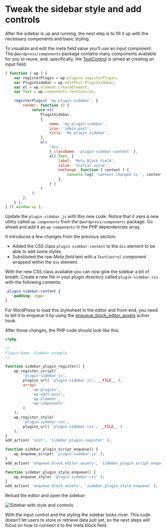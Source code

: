 # Tweak the sidebar style and add controls

After the sidebar is up and running, the next step is to fill it up with the necessary components and basic styling.

To visualize and edit the meta field value you'll use an input component. The `@wordpress/components` package contains many components available for you to reuse, and, specifically, the [TextControl](/packages/components/src/text-control/README.md) is aimed at creating an input field:

```js
( function ( wp ) {
	var registerPlugin = wp.plugins.registerPlugin;
	var PluginSidebar = wp.editPost.PluginSidebar;
	var el = wp.element.createElement;
	var Text = wp.components.TextControl;

	registerPlugin( 'my-plugin-sidebar', {
		render: function () {
			return el(
				PluginSidebar,
				{
					name: 'my-plugin-sidebar',
					icon: 'admin-post',
					title: 'My plugin sidebar',
				},
				el(
					'div',
					{ className: 'plugin-sidebar-content' },
					el( Text, {
						label: 'Meta Block Field',
						value: 'Initial value',
						onChange: function ( content ) {
							console.log( 'content changed to ', content );
						},
					} )
				)
			);
		},
	} );
} )( window.wp );
```

Update the `plugin-sidebar.js` with this new code. Notice that it uses a new utility called `wp.components` from the `@wordpress/components` package. Go ahead and add it as `wp-components` in the PHP dependencies array.

It introduces a few changes from the previous section:

-   Added the CSS class `plugin-sidebar-content` to the `div` element to be able to add some styles.
-   Substituted the raw _Meta field_ text with a `TextControl` component wrapped within the `div` element.

With the new CSS class available you can now give the sidebar a bit of breath. Create a new file in your plugin directory called `plugin-sidebar.css` with the following contents:

```css
.plugin-sidebar-content {
	padding: 16px;
}
```

For WordPress to load this stylesheet in the editor and front-end, you need to tell it to enqueue it by using the [enqueue_block_editor_assets](https://developer.wordpress.org/reference/hooks/enqueue_block_editor_assets/) action hook.

After those changes, the PHP code should look like this:

```php
<?php

/*
Plugin Name: Sidebar example
*/

function sidebar_plugin_register() {
	wp_register_script(
		'plugin-sidebar-js',
		plugins_url( 'plugin-sidebar.js', __FILE__ ),
		array(
			'wp-plugins',
			'wp-edit-post',
			'wp-element',
			'wp-components'
		)
	);
	wp_register_style(
		'plugin-sidebar-css',
		plugins_url( 'plugin-sidebar.css', __FILE__ )
	);
}
add_action( 'init', 'sidebar_plugin_register' );

function sidebar_plugin_script_enqueue() {
	wp_enqueue_script( 'plugin-sidebar-js' );
}
add_action( 'enqueue_block_editor_assets', 'sidebar_plugin_script_enqueue' );

function sidebar_plugin_style_enqueue() {
	wp_enqueue_style( 'plugin-sidebar-css' );
}
add_action( 'enqueue_block_assets', 'sidebar_plugin_style_enqueue' );
```

Reload the editor and open the sidebar:

![Sidebar with style and controls](https://raw.githubusercontent.com/WordPress/gutenberg/HEAD/docs/assets/sidebar-style-and-controls.png)

With the input control and the styling the sidebar looks nicer. This code doesn't let users to store or retrieve data just yet, so the next steps will focus on how to connect it to the meta block field.
